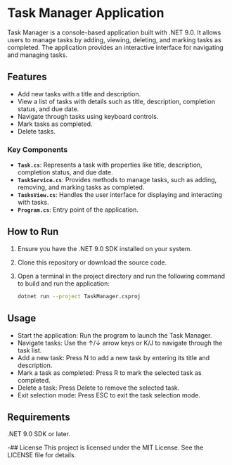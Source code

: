 # Task Manager Application

Task Manager is a console-based application built with .NET 9.0. It allows users to manage tasks by adding, viewing, deleting, and marking tasks as completed. The application provides an interactive interface for navigating and managing tasks.

## Features

- Add new tasks with a title and description.
- View a list of tasks with details such as title, description, completion status, and due date.
- Navigate through tasks using keyboard controls.
- Mark tasks as completed.
- Delete tasks.

### Key Components

- **`Task.cs`**: Represents a task with properties like title, description, completion status, and due date.
- **`TaskService.cs`**: Provides methods to manage tasks, such as adding, removing, and marking tasks as completed.
- **`TasksView.cs`**: Handles the user interface for displaying and interacting with tasks.
- **`Program.cs`**: Entry point of the application.

## How to Run

1. Ensure you have the .NET 9.0 SDK installed on your system.
2. Clone this repository or download the source code.
3. Open a terminal in the project directory and run the following command to build and run the application:

   ```bash
   dotnet run --project TaskManager.csproj
   ```

## Usage

- Start the application: Run the program to launch the Task Manager.
- Navigate tasks: Use the ↑/↓ arrow keys or K/J to navigate through the task list.
- Add a new task: Press N to add a new task by entering its title and description.
- Mark a task as completed: Press R to mark the selected task as completed.
- Delete a task: Press Delete to remove the selected task.
- Exit selection mode: Press ESC to exit the task selection mode.

## Requirements

.NET 9.0 SDK or later.

-## License
This project is licensed under the MIT License. See the LICENSE file for details.
